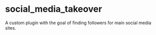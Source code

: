 # social_media_takeover
A custom plugin with the goal of finding followers for main social media sites.
